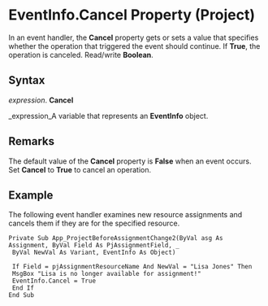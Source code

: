 
# EventInfo.Cancel Property (Project)

In an event handler, the  **Cancel** property gets or sets a value that specifies whether the operation that triggered the event should continue. If **True**, the operation is canceled. Read/write  **Boolean**.


## Syntax

 _expression_. **Cancel**

 _expression_A variable that represents an  **EventInfo** object.


## Remarks

The default value of the  **Cancel** property is **False** when an event occurs. Set **Cancel** to **True** to cancel an operation.


## Example

The following event handler examines new resource assignments and cancels them if they are for the specified resource.


```
Private Sub App_ProjectBeforeAssignmentChange2(ByVal asg As Assignment, ByVal Field As PjAssignmentField, _ 
 ByVal NewVal As Variant, EventInfo As Object) 
 
 If Field = pjAssignmentResourceName And NewVal = "Lisa Jones" Then 
 MsgBox "Lisa is no longer available for assignment!" 
 EventInfo.Cancel = True 
 End If 
End Sub
```

